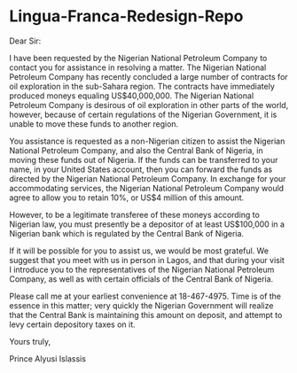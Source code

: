 # Lingua-Franca-Redesign-Repo
Dear Sir:

I have been requested by the Nigerian National Petroleum Company to contact you for assistance in resolving a matter. The Nigerian National Petroleum Company has recently concluded a large number of contracts for oil exploration in the sub-Sahara region. The contracts have immediately produced moneys equaling US$40,000,000. The Nigerian National Petroleum Company is desirous of oil exploration in other parts of the world, however, because of certain regulations of the Nigerian Government, it is unable to move these funds to another region.

You assistance is requested as a non-Nigerian citizen to assist the Nigerian National Petroleum Company, and also the Central Bank of Nigeria, in moving these funds out of Nigeria. If the funds can be transferred to your name, in your United States account, then you can forward the funds as directed by the Nigerian National Petroleum Company. In exchange for your accommodating services, the Nigerian National Petroleum Company would agree to allow you to retain 10%, or US$4 million of this amount.

However, to be a legitimate transferee of these moneys according to Nigerian law, you must presently be a depositor of at least US$100,000 in a Nigerian bank which is regulated by the Central Bank of Nigeria.

If it will be possible for you to assist us, we would be most grateful. We suggest that you meet with us in person in Lagos, and that during your visit I introduce you to the representatives of the Nigerian National Petroleum Company, as well as with certain officials of the Central Bank of Nigeria.

Please call me at your earliest convenience at 18-467-4975. Time is of the essence in this matter; very quickly the Nigerian Government will realize that the Central Bank is maintaining this amount on deposit, and attempt to levy certain depository taxes on it.

Yours truly,

Prince Alyusi Islassis
